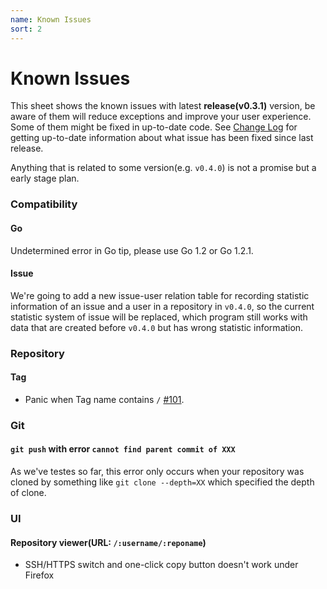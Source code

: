 ```yaml
---
name: Known Issues
sort: 2
---
```


# Known Issues

This sheet shows the known issues with latest **release(v0.3.1)** version, be aware of them will reduce exceptions and improve your user experience. Some of them might be fixed in up-to-date code. See [Change Log](change_log.md) for getting up-to-date information about what issue has been fixed since last release.

Anything that is related to some version(e.g. `v0.4.0`) is not a promise but a early stage plan.

### Compatibility

#### Go

Undetermined error in Go tip, please use Go 1.2 or Go 1.2.1.

#### Issue

We're going to add a new issue-user relation table for recording statistic information of an issue and a user in a repository in `v0.4.0`, so the current statistic system of issue will be replaced, which program still works with data that are created before `v0.4.0` but has wrong statistic information.

### Repository

#### Tag

- Panic when Tag name contains `/` [#101](https://github.com/gogits/gogs/issues/101).

### Git

#### `git push` with error `cannot find parent commit of XXX`

As we've testes so far, this error only occurs when your repository was cloned by something like `git clone --depth=XX` which specified the depth of clone.

### UI

#### Repository viewer(URL: `/:username/:reponame`)

- SSH/HTTPS switch and one-click copy button doesn't work under Firefox
